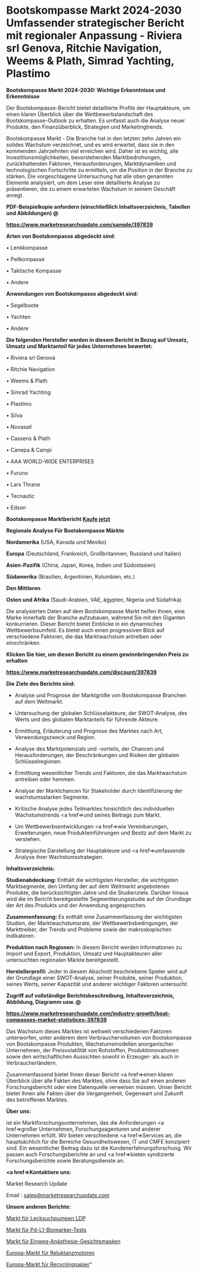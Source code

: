 # Bootskompasse Markt 2024-2030 Umfassender strategischer Bericht mit regionaler Anpassung - Riviera srl Genova, Ritchie Navigation, Weems & Plath, Simrad Yachting, Plastimo

<strong>Bootskompasse Markt 2024-2030: Wichtige Erkenntnisse und Erkenntnisse</strong>

Der Bootskompasse-Bericht bietet detaillierte Profile der Hauptakteure, um einen klaren Überblick über die Wettbewerbslandschaft des Bootskompasse-Outlook zu erhalten. Es umfasst auch die Analyse neuer Produkte, den Finanzüberblick, Strategien und Marketingtrends.

Bootskompasse Markt - Die Branche hat in den letzten zehn Jahren ein solides Wachstum verzeichnet, und es wird erwartet, dass sie in den kommenden Jahrzehnten viel erreichen wird. Daher ist es wichtig, alle Investitionsmöglichkeiten, bevorstehenden Marktbedrohungen, zurückhaltenden Faktoren, Herausforderungen, Marktdynamiken und technologischen Fortschritte zu ermitteln, um die Position in der Branche zu stärken. Die vorgeschlagene Untersuchung hat alle oben genannten Elemente analysiert, um dem Leser eine detaillierte Analyse zu präsentieren, die zu einem erwarteten Wachstum in seinem Geschäft anregt.



<strong><b>PDF-Beispielkopie anfordern (einschließlich Inhaltsverzeichnis, Tabellen und Abbildungen) @ </b></strong>

<strong><a href=https://www.marketresearchupdate.com/sample/397839>

<strong>https://www.marketresearchupdate.com/sample/397839</u></a></strong></strong>



<strong>Arten von Bootskompasse abgedeckt sind:</strong>

• Lenkkompasse

• Peilkompasse

• Taktische Kompasse

• Andere



<strong>Anwendungen von Bootskompasse abgedeckt sind:</strong>

• Segelboote

• Yachten

• Andere



<strong>Die folgenden Hersteller werden in diesem Bericht in Bezug auf Umsatz, Umsatz und Marktanteil für jedes Unternehmen bewertet:</strong>

• Riviera srl Genova

• Ritchie Navigation

• Weems & Plath

• Simrad Yachting

• Plastimo

• Silva

• Novasail

• Cassens & Plath

• Canepa & Campi

• AAA WORLD-WIDE ENTERPRISES

• Furuno

• Lars Thrane

• Tecnautic

• Edson



<strong>Bootskompasse Marktbericht <a href=https://www.marketresearchupdate.com/buynow/397839>Kaufe jetzt</a></strong>



<strong>Regionale Analyse Für Bootskompasse Märkte</strong>



<strong>Nordamerika</strong> (USA, Kanada und Mexiko)



<strong>Europa</strong> (Deutschland, Frankreich, Großbritannien, Russland und Italien)



<strong>Asien-Pazifik</strong> (China, Japan, Korea, Indien und Südostasien)



<strong>Südamerika</strong> (Brasilien, Argentinien, Kolumbien, etc.)



<strong>Den Mittleren</strong> 

<strong>Osten und Afrika</strong> (Saudi-Arabien, VAE, ägypten, Nigeria und Südafrika)

Die analysierten Daten auf dem Bootskompasse Markt helfen Ihnen, eine Marke innerhalb der Branche aufzubauen, während Sie mit den Giganten konkurrieren. Dieser Bericht bietet Einblicke in ein dynamisches Wettbewerbsumfeld. Es bietet auch einen progressiven Blick auf verschiedene Faktoren, die das Marktwachstum antreiben oder einschränken.



<strong>Klicken Sie hier, um diesen Bericht zu einem gewinnbringenden Preis zu erhalten
</strong>

<strong><a href=https://www.marketresearchupdate.com/discount/397839>https://www.marketresearchupdate.com/discount/397839</b></u></strong></a>



<strong>Die Ziele des Berichts sind:</strong>

- Analyse und Prognose der Marktgröße von Bootskompasse Branchen auf dem Weltmarkt.

- Untersuchung der globalen Schlüsselakteure, der SWOT-Analyse, des Werts und des globalen Marktanteils für führende Akteure.

- Ermittlung, Erläuterung und Prognose des Marktes nach Art, Verwendungszweck und Region.

- Analyse des Marktpotenzials und -vorteils, der Chancen und Herausforderungen, der Beschränkungen und Risiken der globalen Schlüsselregionen.

- Ermittlung wesentlicher Trends und Faktoren, die das Marktwachstum antreiben oder hemmen.

- Analyse der Marktchancen für Stakeholder durch Identifizierung der wachstumsstarken Segmente.

- Kritische Analyse jedes Teilmarktes hinsichtlich des individuellen Wachstumstrends <a href=>und</a> seines Beitrags zum Markt.

- Um Wettbewerbsentwicklungen <a href=>wie</a> Vereinbarungen, Erweiterungen, neue Produkteinführungen und Besitz auf dem Markt zu verstehen.

- Strategische Darstellung der Hauptakteure und <a href=>umfas</a>sende Analyse ihrer Wachstumsstrategien.



<strong>Inhaltsverzeichnis:</strong>



<strong>Studienabdeckung:</strong> Enthält die wichtigsten Hersteller, die wichtigsten Marktsegmente, den Umfang der auf dem Weltmarkt angebotenen Produkte, die berücksichtigten Jahre und die Studienziele. Darüber hinaus wird die im Bericht bereitgestellte Segmentierungsstudie auf der Grundlage der Art des Produkts und der Anwendung angesprochen.



<strong>Zusammenfassung:</strong> Es enthält eine Zusammenfassung der wichtigsten Studien, der Marktwachstumsrate, der Wettbewerbsbedingungen, der Markttreiber, der Trends und Probleme sowie der makroskopischen Indikatoren.



<strong>Produktion nach Regionen:</strong> In diesem Bericht werden Informationen zu Import und Export, Produktion, Umsatz und Hauptakteuren aller untersuchten regionalen Märkte bereitgestellt.



<strong>Herstellerprofil:</strong> Jeder in diesem Abschnitt beschriebene Spieler wird auf der Grundlage einer SWOT-Analyse, seiner Produkte, seiner Produktion, seines Werts, seiner Kapazität und anderer wichtiger Faktoren untersucht.



<strong><b>Zugriff auf vollständige Berichtsbeschreibung, Inhaltsverzeichnis, Abbildung, Diagramm usw. @ </b></strong>

<strong><a href=https://www.marketresearchupdate.com/industry-growth/boat-compasses-market-statistices-397839>https://www.marketresearchupdate.com/industry-growth/boat-compasses-market-statistices-397839</a></strong>

Das Wachstum dieses Marktes ist weltweit verschiedenen Faktoren unterworfen, unter anderem dem Verbrauchervolumen von Bootskompasse von Bootskompasse Produkten, Wachstumsmodellen anorganischer Unternehmen, der Preisvolatilität von Rohstoffen, Produktinnovationen sowie den wirtschaftlichen Aussichten sowohl in Erzeuger- als auch in Verbraucherländern.

Zusammenfassend bietet Ihnen dieser Bericht <a href=>einen</a> klaren Überblick über alle Fakten des Marktes, ohne dass Sie auf einen anderen Forschungsbericht oder eine Datenquelle verweisen müssen. Unser Bericht bietet Ihnen alle Fakten über die Vergangenheit, Gegenwart und Zukunft des betroffenen Marktes.



<strong>Über uns:</strong>

 ist ein Marktforschungsunternehmen, das die Anforderungen <a href=>großer</a> Unternehmen, Forschungsagenturen und anderer Unternehmen erfüllt. Wir bieten verschiedene <a href=>Services</a> an, die hauptsächlich für die Bereiche Gesundheitswesen, IT und CMFE konzipiert sind. Ein wesentlicher Beitrag dazu ist die Kundenerfahrungsforschung. Wir passen auch Forschungsberichte an und <a href=>bieten</a> syndizierte Forschungsberichte sowie Beratungsdienste an.



<strong><a href=>Kontaktiere uns:</a></strong>

Market Research Update

Email : sales@marketresearchupdate.com



<strong>Unsere anderen Berichte:</strong>

<a href=https://www.linkedin.com/pulse/leak-detection-pump-ldp-market-2023-trends-new>Markt für Lecksuchpumpen LDP</a>

<a href=https://www.linkedin.com/pulse/pd-l1-biomarker-testing-market-2023-analysis>Markt für Pd-L1-Biomarker-Tests</a>

<a href=https://www.linkedin.com/pulse/disposable-anesthesia-face-masks-market-size>Markt für Einweg-Anästhesie-Gesichtsmasken</a>

<a href=https://www.linkedin.com/pulse/europe-reluctance-motors-market-2023-industry>Europa-Markt für Reluktanzmotoren</a>

<a href=https://www.linkedin.com/pulse/europe-recycled-paper-market-2023-comprehensive-strategic>Europa-Markt für Recyclingpapier</a>"
